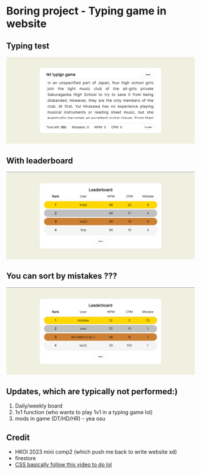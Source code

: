 # Boring project - Typing game in website # 

## Typing test ##
![game.png](src/game.png)

## With leaderboard ##
![board.png](src/board.png)

## You can sort by mistakes ??? ## 
![mistake.png](src/mistake.png)

## Updates, which are typically not performed:) ##
1. Daily/weekly board
2. 1v1 function (who wants to play 1v1 in a typing game lol)
3. mods in game (DT/HD/HR) - yea osu

## Credit ##
- HKOI 2023 mini comp2 (which push me back to write website xd)
- firestore
- [CSS basically follow this video to do lol](https://www.youtube.com/watch?v=Hg80AjDNnJk)